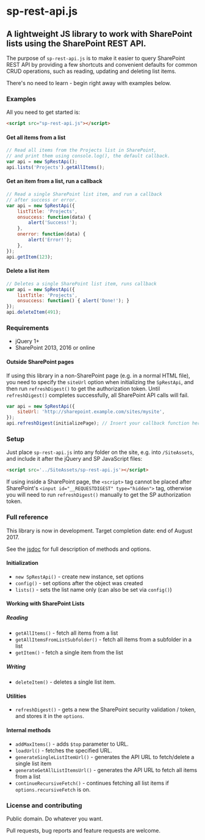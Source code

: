 # sp-rest-api.js

## A lightweight JS library to work with SharePoint lists using the SharePoint REST API.

The purpose of `sp-rest-api.js` is to make it easier to query SharePoint REST API by providing a few shortcuts and convenient defaults for common CRUD operations, such as reading, updating and deleting list items.

There's no need to learn - begin right away with examples below.

### Examples

All you need to get started is:

```html
<script src="sp-rest-api.js"></script>
```

#### Get all items from a list

```js
// Read all items from the Projects list in SharePoint,
// and print them using console.log(), the default callback.
var api = new SpRestApi();
api.lists('Projects').getAllItems();
```

#### Get an item from a list, run a callback

```js
// Read a single SharePoint list item, and run a callback
// after success or error.
var api = new SpRestApi({
    listTitle: 'Projects',
    onsuccess: function(data) {
        alert('Success!');
    },
    onerror: function(data) {
        alert('Error!');
    },
});
api.getItem(123);
```

#### Delete a list item

```js
// Deletes a single SharePoint list item, runs callback
var api = new SpRestApi({
    listTitle: 'Projects',
    onsuccess: function() { alert('Done!'); }
});
api.deleteItem(491);
```

### Requirements

- jQuery 1+
- SharePoint 2013, 2016 or online

#### Outside SharePoint pages

If using this library in a non-SharePoint page (e.g. in a normal HTML file), you need to specify the `siteUrl` option when initializing the `SpRestApi`, and then run `refreshDigest()` to get the authorization token. Until `refreshDigest()` completes successfully, all SharePoint API calls will fail.

```js
var api = new SpRestApi({
    siteUrl: 'http://sharepoint.example.com/sites/mysite',
});
api.refreshDigest(initializePage); // Insert your callback function here
```

### Setup

Just place `sp-rest-api.js` into any folder on the site, e.g. into `/SiteAssets`, and include it after the jQuery and SP JavaScript files:

```html
<script src='../SiteAssets/sp-rest-api.js'></script>
```

If using inside a SharePoint page, the `<script>` tag cannot be placed after SharePoint's `<input id="__REQUESTDIGEST" type="hidden">` tag, otherwise you will need to run `refreshDigest()` manually to get the SP authorization token.

### Full reference

This library is now in development. Target completion date: end of August 2017.

See the [jsdoc](https://github.com/J3QQ4/sp-rest-api.js/blob/master/jsdoc/SpRestApi.html) for full description of methods and options.

#### Initialization
- `new SpRestApi()` - create new instance, set options
- `config()` - set options after the object was created
- `lists()` - sets the list name only (can also be set via `config()`)

#### Working with SharePoint Lists
##### Reading
- `getAllItems()` - fetch all items from a list
- `getAllItemsFromListSubfolder()` - fetch all items from a subfolder in a list
- `getItem()` - fetch a single item from the list

##### Writing
- `deleteItem()` - deletes a single list item.

#### Utilities

- `refreshDigest()` - gets a new the SharePoint security validation / token, and stores it in the `options`.

#### Internal methods

- `addMaxItems()` - adds `$top` parameter to URL.
- `loadUrl()` - fetches the specified URL.
- `generateSingleListItemUrl()` - generates the API URL to fetch/delete a single list item
- `generateGetAllListItemsUrl()` - generates the API URL to fetch all items from a list
- `continueRecursiveFetch()` - continues fetching all list items if `options.recursiveFetch` is on.

### License and contributing

Public domain. Do whatever you want.

Pull requests, bug reports and feature requests are welcome.
